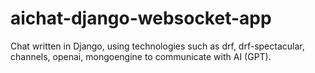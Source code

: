 # aichat-django-websocket-app
Chat written in Django, using technologies such as drf, drf-spectacular, channels, openai, mongoengine to communicate with AI (GPT).
